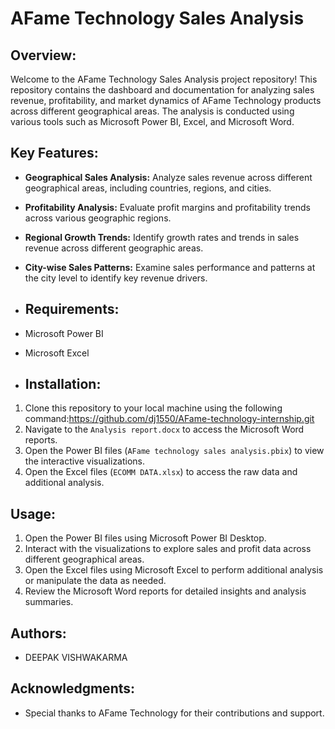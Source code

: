 # AFame Technology Sales Analysis

## Overview:

Welcome to the AFame Technology Sales Analysis project repository! This repository contains the dashboard and documentation for analyzing sales revenue, profitability, and market dynamics of AFame Technology products across different geographical areas. The analysis is conducted using various tools such as Microsoft Power BI, Excel, and Microsoft Word.

## Key Features:

- **Geographical Sales Analysis:** Analyze sales revenue across different geographical areas, including countries, regions, and cities.
- **Profitability Analysis:** Evaluate profit margins and profitability trends across various geographic regions.
- **Regional Growth Trends:** Identify growth rates and trends in sales revenue across different geographic areas.
- **City-wise Sales Patterns:** Examine sales performance and patterns at the city level to identify key revenue drivers.

- ## Requirements:
- Microsoft Power BI
- Microsoft Excel

- ## Installation:

1. Clone this repository to your local machine using the following command:https://github.com/dj1550/AFame-technology-internship.git
2. Navigate to the `Analysis report.docx` to access the Microsoft Word reports.
3. Open the Power BI files (`AFame technology sales analysis.pbix`) to view the interactive visualizations.
4. Open the Excel files (`ECOMM DATA.xlsx`) to access the raw data and additional analysis.

## Usage:

1. Open the Power BI files using Microsoft Power BI Desktop.
2. Interact with the visualizations to explore sales and profit data across different geographical areas.
3. Open the Excel files using Microsoft Excel to perform additional analysis or manipulate the data as needed.
4. Review the Microsoft Word reports for detailed insights and analysis summaries.

## Authors:

-   DEEPAK VISHWAKARMA

## Acknowledgments:

- Special thanks to AFame Technology for their contributions and support.
